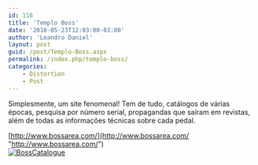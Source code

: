 ```yaml
---
id: 116
title: 'Templo Boss'
date: '2010-05-23T12:03:00-03:00'
author: 'Leandro Daniel'
layout: post
guid: /post/Templo-Boss.aspx
permalink: /index.php/templo-boss/
categories:
    - Distortion
    - Post
---
```


Simplesmente, um site fenomenal! Tem de tudo, catálogos de várias épocas, pesquisa por número serial, propagandas que saíram em revistas, além de todas as informações técnicas sobre cada pedal.

[http://www.bossarea.com/](http://www.bossarea.com/ "http://www.bossarea.com/")   
[![BossCatalogue](http://leandrodaniel.com/pics/BossCatalogue.png "BossCatalogue")](http://www.bossarea.com/)